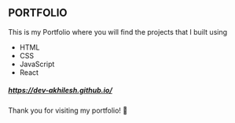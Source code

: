 ## PORTFOLIO
This is my Portfolio where you will find the projects that I built using 
  - HTML
  - CSS
  - JavaScript
  - React

##### https://dev-akhilesh.github.io/

Thank you for visiting my portfolio! 🚀
